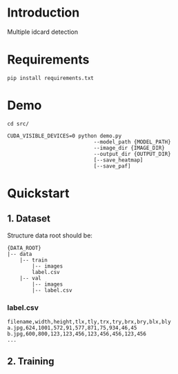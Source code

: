 # Introduction 

Multiple idcard detection

# Requirements

`pip install requirements.txt`

# Demo

`cd src/`

```
CUDA_VISIBLE_DEVICES=0 python demo.py
                            --model_path {MODEL_PATH}
                            --image_dir {IMAGE_DIR}
                            --output_dir {OUTPUT_DIR}
                            [--save_heatmap]
                            [--save_paf]
```

# Quickstart

## 1. Dataset

Structure data root should be:

```
{DATA_ROOT}
|-- data
    |-- train
        |-- images
        label.csv
    |-- val
        |-- images
        |-- label.csv
```

### label.csv
```
filename,width,height,tlx,tly,trx,try,brx,bry,blx,bly
a.jpg,624,1001,572,91,577,871,75,934,46,45
b.jpg,600,800,123,123,456,123,456,456,123,456
...
```

## 2. Training


